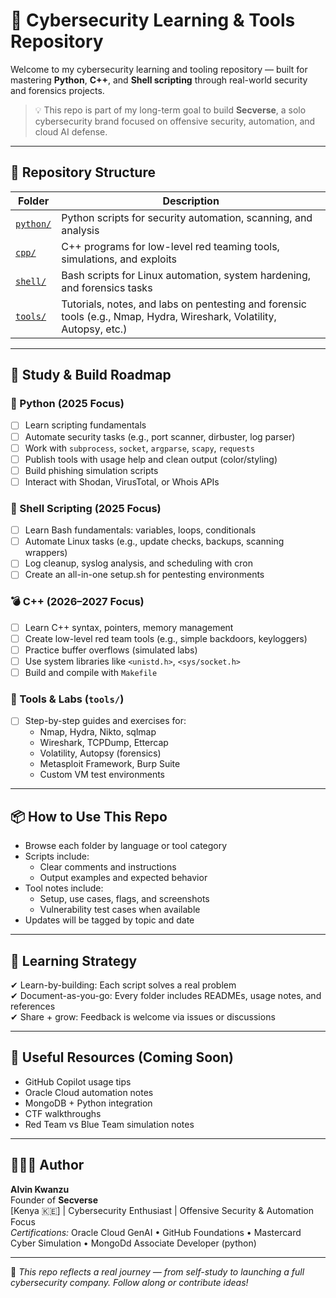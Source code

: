 # 🔐 Cybersecurity Learning & Tools Repository

Welcome to my cybersecurity learning and tooling repository — built for mastering **Python**, **C++**, and **Shell scripting** through real-world security and forensics projects.

> 💡 This repo is part of my long-term goal to build **Secverse**, a solo cybersecurity brand focused on offensive security, automation, and cloud AI defense.

---

## 📁 Repository Structure

| Folder     | Description                                                                 |
|------------|-----------------------------------------------------------------------------|
| [`python/`](python/) | Python scripts for security automation, scanning, and analysis              |
| [`cpp/`](cpp/)       | C++ programs for low-level red teaming tools, simulations, and exploits     |
| [`shell/`](shell/)   | Bash scripts for Linux automation, system hardening, and forensics tasks   |
| [`tools/`](tools/)   | Tutorials, notes, and labs on pentesting and forensic tools (e.g., Nmap, Hydra, Wireshark, Volatility, Autopsy, etc.) |

---

## 🧭 Study & Build Roadmap

### 🐍 Python (2025 Focus)
- [ ] Learn scripting fundamentals
- [ ] Automate security tasks (e.g., port scanner, dirbuster, log parser)
- [ ] Work with `subprocess`, `socket`, `argparse`, `scapy`, `requests`
- [ ] Publish tools with usage help and clean output (color/styling)
- [ ] Build phishing simulation scripts
- [ ] Interact with Shodan, VirusTotal, or Whois APIs

### 🐚 Shell Scripting (2025 Focus)
- [ ] Learn Bash fundamentals: variables, loops, conditionals
- [ ] Automate Linux tasks (e.g., update checks, backups, scanning wrappers)
- [ ] Log cleanup, syslog analysis, and scheduling with cron
- [ ] Create an all-in-one setup.sh for pentesting environments

### 💣 C++ (2026–2027 Focus)
- [ ] Learn C++ syntax, pointers, memory management
- [ ] Create low-level red team tools (e.g., simple backdoors, keyloggers)
- [ ] Practice buffer overflows (simulated labs)
- [ ] Use system libraries like `<unistd.h>`, `<sys/socket.h>`
- [ ] Build and compile with `Makefile`

### 🧪 Tools & Labs (`tools/`)
- [ ] Step-by-step guides and exercises for:
  - Nmap, Hydra, Nikto, sqlmap
  - Wireshark, TCPDump, Ettercap
  - Volatility, Autopsy (forensics)
  - Metasploit Framework, Burp Suite
  - Custom VM test environments

---

## 📦 How to Use This Repo

- Browse each folder by language or tool category
- Scripts include:
  - Clear comments and instructions
  - Output examples and expected behavior
- Tool notes include:
  - Setup, use cases, flags, and screenshots
  - Vulnerability test cases when available
- Updates will be tagged by topic and date

---

## 🧠 Learning Strategy

✔ Learn-by-building: Each script solves a real problem  
✔ Document-as-you-go: Every folder includes READMEs, usage notes, and references  
✔ Share + grow: Feedback is welcome via issues or discussions

---

## 🔗 Useful Resources (Coming Soon)

- GitHub Copilot usage tips
- Oracle Cloud automation notes
- MongoDB + Python integration
- CTF walkthroughs
- Red Team vs Blue Team simulation notes

---

## 👨🏽‍💻 Author

**Alvin Kwanzu**  
Founder of **Secverse**  
[Kenya 🇰🇪] | Cybersecurity Enthusiast | Offensive Security & Automation Focus  
*Certifications:* Oracle Cloud GenAI • GitHub Foundations • Mastercard Cyber Simulation  • MongoDd Associate Developer (python)

---

📌 *This repo reflects a real journey — from self-study to launching a full cybersecurity company. Follow along or contribute ideas!*  
